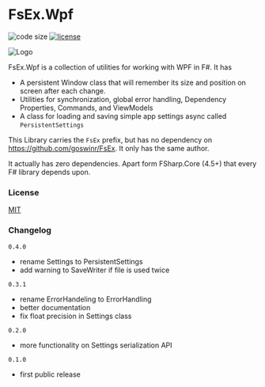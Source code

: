 
# FsEx.Wpf

![code size](https://img.shields.io/github/languages/code-size/goswinr/FsEx.Wpf.svg) 
[![license](https://img.shields.io/github/license/goswinr/FsEx.Wpf)](LICENSE)

![Logo](https://raw.githubusercontent.com/goswinr/FsEx.Wpf/main/Doc/logo128.png)

FsEx.Wpf is a collection of utilities for working with WPF in F#. It has
* A persistent Window class that will remember its size and position on screen after each change.
* Utilities for synchronization, global error handling, Dependency Properties, Commands, and ViewModels
* A class for loading and saving simple app settings async called `PersistentSettings`


This Library carries the `FsEx` prefix, but has no dependency on https://github.com/goswinr/FsEx. 
It only has the same author.

It actually has zero dependencies. Apart form FSharp.Core (4.5+) that every F# library depends upon.

### License

[MIT](https://raw.githubusercontent.com/goswinr/FsEx.Wpf/main/LICENSE.txt)

### Changelog

`0.4.0`
- rename Settings to  PersistentSettings
- add warning to SaveWriter if file is used twice

`0.3.1` 
- rename ErrorHandeling to ErrorHandling
- better documentation
- fix float precision in Settings class 

`0.2.0` 
- more functionality on Settings serialization API   

`0.1.0` 
- first public release

